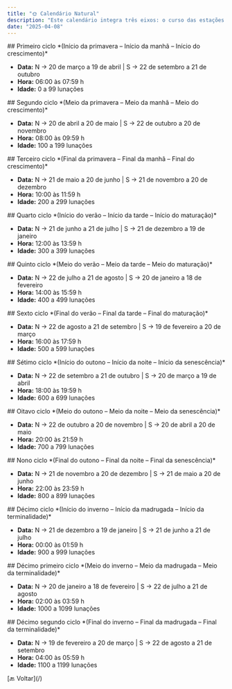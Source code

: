 ```yaml
---
title: "🌞 Calendário Natural"
description: "Este calendário integra três eixos: o curso das estações (hemisfério norte/sul), a variação do dia e a progressão da vida humana."
date: "2025-04-08"
---
```


<section class="section">
  ## Primeiro ciclo
  *(Início da primavera – Início da manhã – Início do crescimento)*

  - **Data:** N → 20 de março a 19 de abril | S → 22 de setembro a 21 de outubro
  - **Hora:** 06:00 às 07:59 h
  - **Idade:** 0 a 99 lunações
</section>

<section class="section">
  ## Segundo ciclo
  *(Meio da primavera – Meio da manhã – Meio do crescimento)*

  - **Data:** N → 20 de abril a 20 de maio | S → 22 de outubro a 20 de novembro
  - **Hora:** 08:00 às 09:59 h
  - **Idade:** 100 a 199 lunações
</section>

<section class="section">
  ## Terceiro ciclo
  *(Final da primavera – Final da manhã – Final do crescimento)*

  - **Data:** N → 21 de maio a 20 de junho | S → 21 de novembro a 20 de dezembro
  - **Hora:** 10:00 às 11:59 h
  - **Idade:** 200 a 299 lunações
</section>

<section class="section">
  ## Quarto ciclo
  *(Início do verão – Início da tarde – Início do maturação)*

  - **Data:** N → 21 de junho a 21 de julho | S → 21 de dezembro a 19 de janeiro
  - **Hora:** 12:00 às 13:59 h
  - **Idade:** 300 a 399 lunações
</section>

<section class="section">
  ## Quinto ciclo
  *(Meio do verão – Meio da tarde – Meio do maturação)*

  - **Data:** N → 22 de julho a 21 de agosto | S → 20 de janeiro a 18 de fevereiro
  - **Hora:** 14:00 às 15:59 h
  - **Idade:** 400 a 499 lunações
</section>

<section class="section">
  ## Sexto ciclo
  *(Final do verão – Final da tarde – Final do maturação)*

  - **Data:** N → 22 de agosto a 21 de setembro | S → 19 de fevereiro a 20 de março
  - **Hora:** 16:00 às 17:59 h
  - **Idade:** 500 a 599 lunações
</section>

<section class="section">
  ## Sétimo ciclo
  *(Início do outono – Início da noite – Início da senescência)*

  - **Data:** N → 22 de setembro a 21 de outubro | S → 20 de março a 19 de abril
  - **Hora:** 18:00 às 19:59 h
  - **Idade:** 600 a 699 lunações
</section>

<section class="section">
  ## Oitavo ciclo
  *(Meio do outono – Meio da noite – Meio da senescência)*

  - **Data:** N → 22 de outubro a 20 de novembro | S → 20 de abril a 20 de maio
  - **Hora:** 20:00 às 21:59 h
  - **Idade:** 700 a 799 lunações
</section>

<section class="section">
  ## Nono ciclo
  *(Final do outono – Final da noite – Final da senescência)*

  - **Data:** N → 21 de novembro a 20 de dezembro | S → 21 de maio a 20 de junho
  - **Hora:** 22:00 às 23:59 h
  - **Idade:** 800 a 899 lunações
</section>

<section class="section">
  ## Décimo ciclo
  *(Início do inverno – Início da madrugada – Início da terminalidade)*

  - **Data:** N → 21 de dezembro a 19 de janeiro | S → 21 de junho a 21 de julho
  - **Hora:** 00:00 às 01:59 h
  - **Idade:** 900 a 999 lunações
</section>

<section class="section">
  ## Décimo primeiro ciclo
  *(Meio do inverno – Meio da madrugada – Meio da terminalidade)*

  - **Data:** N → 20 de janeiro a 18 de fevereiro | S → 22 de julho a 21 de agosto
  - **Hora:** 02:00 às 03:59 h
  - **Idade:** 1000 a 1099 lunações
</section>

<section class="section">
  ## Décimo segundo ciclo
  *(Final do inverno – Final da madrugada – Final da terminalidade)*

  - **Data:** N → 19 de fevereiro a 20 de março | S → 22 de agosto a 21 de setembro
  - **Hora:** 04:00 às 05:59 h
  - **Idade:** 1100 a 1199 lunações
</section>

<section class="section text-center">
  [🔙 Voltar](/)
</section>

